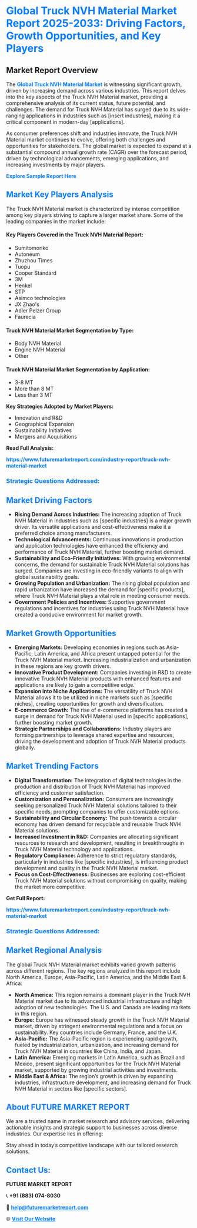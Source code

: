 <h1 style="color: #007BFF;">Global Truck NVH Material Market Report 2025-2033: Driving Factors, Growth Opportunities, and Key Players</h1>

<section id="overview">
<h2>Market Report Overview</h2>
<p>The <a href="https://www.futuremarketreport.com/industry-report/truck-nvh-material-market" style="color: #007BFF; text-decoration: none;"><strong>Global Truck NVH Material Market</strong></a> is witnessing significant growth, driven by increasing demand across various industries. This report delves into the key aspects of the Truck NVH Material market, providing a comprehensive analysis of its current status, future potential, and challenges. The demand for Truck NVH Material has surged due to its wide-ranging applications in industries such as [insert industries], making it a critical component in modern-day [applications].</p>
<p>As consumer preferences shift and industries innovate, the Truck NVH Material market continues to evolve, offering both challenges and opportunities for stakeholders. The global market is expected to expand at a substantial compound annual growth rate (CAGR) over the forecast period, driven by technological advancements, emerging applications, and increasing investments by major players.</p>
</section>

<section id="overview">
<p><a href="https://www.futuremarketreport.com/request-sample/reportId=36385" style="color: #007BFF; text-decoration: none;"><strong>Explore Sample Report Here</strong></a></p>
</section>

<section id="key-players">
<h2 style="color: #007BFF;">Market Key Players Analysis</h2>
<p>The Truck NVH Material market is characterized by intense competition among key players striving to capture a larger market share. Some of the leading companies in the market include:</p>
<h4>Key Players Covered in the Truck NVH Material Report:</h4>
<ul><li>Sumitomoriko</li><li>Autoneum</li><li>Zhuzhou Times</li><li>Tuopu</li><li>Cooper Standard</li><li>3M</li><li>Henkel</li><li>STP</li><li>Asimco technologies</li><li>JX Zhao&#039;s</li><li>Adler Pelzer Group</li><li>Faurecia</li></ul>
<h4>Truck NVH Material Market Segmentation by Type:</h4>
<ul><li>Body NVH Material</li><li>Engine NVH Material</li><li>Other</li></ul>

<h4>Truck NVH Material Market Segmentation by Application:</h4>
<ul><li>3-8 MT</li><li>More than 8 MT</li><li>Less than 3 MT</li></ul>
<p><strong>Key Strategies Adopted by Market Players:</strong></p>
<ul>
<li>Innovation and R&D</li>
<li>Geographical Expansion</li>
<li>Sustainability Initiatives</li>
<li>Mergers and Acquisitions</li>
</ul>
</section>

<section>
<p><strong>Read Full Analysis: </strong></p><a href="https://www.futuremarketreport.com/industry-report/truck-nvh-material-market" style="color: #007BFF; text-decoration: none;"><strong>https://www.futuremarketreport.com/industry-report/truck-nvh-material-market</strong></a>
<h3 style="color: #007BFF;">Strategic Questions Addressed:</h3>
</section>

<section id="driving-factors">
<h2 style="color: #007BFF;">Market Driving Factors</h2>
<ul>
<li><strong>Rising Demand Across Industries:</strong> The increasing adoption of Truck NVH Material in industries such as [specific industries] is a major growth driver. Its versatile applications and cost-effectiveness make it a preferred choice among manufacturers.</li>
<li><strong>Technological Advancements:</strong> Continuous innovations in production and application technologies have enhanced the efficiency and performance of Truck NVH Material, further boosting market demand.</li>
<li><strong>Sustainability and Eco-Friendly Initiatives:</strong> With growing environmental concerns, the demand for sustainable Truck NVH Material solutions has surged. Companies are investing in eco-friendly variants to align with global sustainability goals.</li>
<li><strong>Growing Population and Urbanization:</strong> The rising global population and rapid urbanization have increased the demand for [specific products], where Truck NVH Material plays a vital role in meeting consumer needs.</li>
<li><strong>Government Policies and Incentives:</strong> Supportive government regulations and incentives for industries using Truck NVH Material have created a conducive environment for market growth.</li>
</ul>
</section>

<section id="growth-opportunities">
<h2 style="color: #007BFF;">Market Growth Opportunities</h2>
<ul>
<li><strong>Emerging Markets:</strong> Developing economies in regions such as Asia-Pacific, Latin America, and Africa present untapped potential for the Truck NVH Material market. Increasing industrialization and urbanization in these regions are key growth drivers.</li>
<li><strong>Innovative Product Development:</strong> Companies investing in R&D to create innovative Truck NVH Material products with enhanced features and applications are likely to gain a competitive edge.</li>
<li><strong>Expansion into Niche Applications:</strong> The versatility of Truck NVH Material allows it to be utilized in niche markets such as [specific niches], creating opportunities for growth and diversification.</li>
<li><strong>E-commerce Growth:</strong> The rise of e-commerce platforms has created a surge in demand for Truck NVH Material used in [specific applications], further boosting market growth.</li>
<li><strong>Strategic Partnerships and Collaborations:</strong> Industry players are forming partnerships to leverage shared expertise and resources, driving the development and adoption of Truck NVH Material products globally.</li>
</ul>
</section>

<section id="trending-factors">
<h2 style="color: #007BFF;">Market Trending Factors</h2>
<ul>
<li><strong>Digital Transformation:</strong> The integration of digital technologies in the production and distribution of Truck NVH Material has improved efficiency and customer satisfaction.</li>
<li><strong>Customization and Personalization:</strong> Consumers are increasingly seeking personalized Truck NVH Material solutions tailored to their specific needs, prompting companies to offer customizable options.</li>
<li><strong>Sustainability and Circular Economy:</strong> The push towards a circular economy has driven demand for recyclable and reusable Truck NVH Material solutions.</li>
<li><strong>Increased Investment in R&D:</strong> Companies are allocating significant resources to research and development, resulting in breakthroughs in Truck NVH Material technology and applications.</li>
<li><strong>Regulatory Compliance:</strong> Adherence to strict regulatory standards, particularly in industries like [specific industries], is influencing product development and quality in the Truck NVH Material market.</li>
<li><strong>Focus on Cost-Effectiveness:</strong> Businesses are exploring cost-efficient Truck NVH Material solutions without compromising on quality, making the market more competitive.</li>
</ul>
</section>

<section>
<p><strong>Get Full Report: </strong></p><a href="https://www.futuremarketreport.com/industry-report/truck-nvh-material-market" style="color: #007BFF; text-decoration: none;"><strong>https://www.futuremarketreport.com/industry-report/truck-nvh-material-market</strong></a>
<h3 style="color: #007BFF;">Strategic Questions Addressed:</h3>
</section>


<section id="regional-analysis">
<h2 style="color: #007BFF;">Market Regional Analysis</h2>
<p>The global Truck NVH Material market exhibits varied growth patterns across different regions. The key regions analyzed in this report include North America, Europe, Asia-Pacific, Latin America, and the Middle East & Africa:</p>
<ul>
<li><strong>North America:</strong> This region remains a dominant player in the Truck NVH Material market due to its advanced industrial infrastructure and high adoption of new technologies. The U.S. and Canada are leading markets in this region.</li>
<li><strong>Europe:</strong> Europe has witnessed steady growth in the Truck NVH Material market, driven by stringent environmental regulations and a focus on sustainability. Key countries include Germany, France, and the U.K.</li>
<li><strong>Asia-Pacific:</strong> The Asia-Pacific region is experiencing rapid growth, fueled by industrialization, urbanization, and increasing demand for Truck NVH Material in countries like China, India, and Japan.</li>
<li><strong>Latin America:</strong> Emerging markets in Latin America, such as Brazil and Mexico, present significant opportunities for the Truck NVH Material market, supported by growing industrial activities and investments.</li>
<li><strong>Middle East & Africa:</strong> The region’s growth is driven by expanding industries, infrastructure development, and increasing demand for Truck NVH Material in sectors like [specific sectors].</li>
</ul>
</section>

<footer>
<h2 style="color: #007BFF;">About FUTURE MARKET REPORT</h2>
<p>We are a trusted name in market research and advisory services, delivering actionable insights and strategic support to businesses across diverse industries. Our expertise lies in offering:</p>

<p>Stay ahead in today’s competitive landscape with our tailored research solutions.</p>

<h2 style="color: #007BFF;">Contact Us:</h2>
<p><strong>FUTURE MARKET REPORT</strong></p>
<p>📞 <strong>+91 (883) 074-8030</strong></p>
<p>📧 <strong><a href="mailto:help@futuremarketreport.com" style="color: #007BFF;">help@futuremarketreport.com</a></strong></p>
<p>🌐 <strong><a href="https://www.futuremarketreport.com/" style="color: #007BFF;">Visit Our Website</a></strong></p>
</footer>